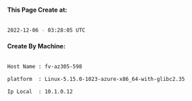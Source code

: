 
   
#### This Page Create at:

```bash

2022-12-06 - 03:28:05 UTC

```

#### Create By Machine:

```bash

Host Name : fv-az305-598

platform  : Linux-5.15.0-1023-azure-x86_64-with-glibc2.35

Ip Local  : 10.1.0.12

```

